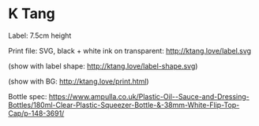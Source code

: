 # K Tang 

Label: 7.5cm height

Print file: SVG, black + white ink on transparent: http://ktang.love/label.svg 

(show with label shape: http://ktang.love/label-shape.svg)

(show with BG: http://ktang.love/print.html)

Bottle spec:
https://www.ampulla.co.uk/Plastic-Oil--Sauce-and-Dressing-Bottles/180ml-Clear-Plastic-Squeezer-Bottle-&-38mm-White-Flip-Top-Cap/p-148-3691/
